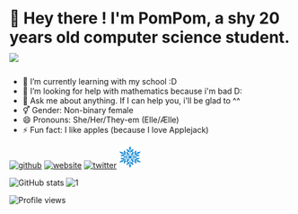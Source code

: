# 🍎 Hey there ! I'm PomPom, a shy 20 years old computer science student. <img src="https://raw.githubusercontent.com/MartinHeinz/MartinHeinz/master/wave.gif" width="30px">
- 🔭 I’m currently learning with my school :D
- 🤔 I’m looking for help with mathematics because i'm bad D: 
- 💬 Ask me about anything. If I can help you, i'll be glad to ^^ 
- ⚥ Gender: Non-binary female
- 😄 Pronouns: She/Her/They-em (Elle/Ælle)
- ⚡ Fun fact: I like apples (because I love Applejack)

[<img src='https://cdn.jsdelivr.net/npm/simple-icons@3.0.1/icons/github.svg' alt='github' height='40'>](https://github.com/JunkJumper)  [<img src='https://cdn.jsdelivr.net/npm/simple-icons@3.0.1/icons/icloud.svg' alt='website' height='40'>](https://www.junkjumper-projects.com/) [<img src='https://cdn.jsdelivr.net/npm/simple-icons@3.0.1/icons/twitter.svg' alt='twitter' height='40'>](https://twitter.com/iTzPomPomDev) <a href='https://archiveprogram.github.com/'><img src='https://raw.githubusercontent.com/acervenky/animated-github-badges/master/assets/acbadge.gif' width='40' height='40'></a> 

![GitHub stats](https://github-readme-stats.vercel.app/api?username=JunkJumper&show_icons=true&count_private=true)
![1](https://github-readme-stats.vercel.app/api/top-langs/?username=JunkJumper&langs_count=10&layout=compact&hide=css)

![Profile views](https://gpvc.arturio.dev/JunkJumper)  
